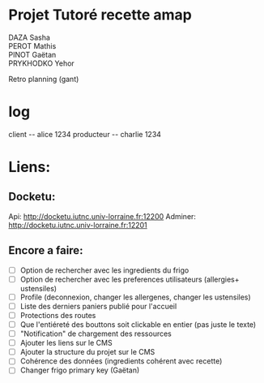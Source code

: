 # Projet Tutoré recette amap
DAZA Sasha  
PEROT Mathis  
PINOT Gaëtan  
PRYKHODKO Yehor  

Retro planning (gant)

# log 

client     -- alice   1234
producteur -- charlie 1234

# Liens:
## Docketu:
Api: <http://docketu.iutnc.univ-lorraine.fr:12200>
Adminer: <http://docketu.iutnc.univ-lorraine.fr:12201>

## Encore a faire:
- [ ] Option de rechercher avec les ingredients du frigo
- [ ] Option de rechercher avec les preferences utilisateurs (allergies+ ustensiles)
- [ ] Profile (deconnexion, changer les allergenes, changer les ustensiles)
- [ ] Liste des derniers paniers publié pour l'accueil
- [ ] Protections des routes
- [ ] Que l'entiéreté des bouttons soit clickable en entier (pas juste le texte)
- [ ] "Notification" de chargement des ressources 
- [ ] Ajouter les liens sur le CMS
- [ ] Ajouter la structure du projet sur le CMS
- [ ] Cohérence des données (ingredients cohérent avec recette)
- [ ] Changer frigo primary key (Gaëtan)
